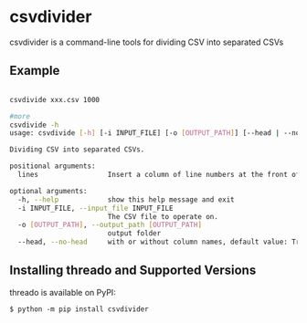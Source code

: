 # csvdivider
csvdivider is a command-line tools for dividing CSV into separated CSVs
## Example
```bash

csvdivide xxx.csv 1000

#more
csvdivide -h
usage: csvdivide [-h] [-i INPUT_FILE] [-o [OUTPUT_PATH]] [--head | --no-head] lines

Dividing CSV into separated CSVs.

positional arguments:
  lines                 Insert a column of line numbers at the front of the output.

optional arguments:
  -h, --help            show this help message and exit
  -i INPUT_FILE, --input_file INPUT_FILE
                        The CSV file to operate on.
  -o [OUTPUT_PATH], --output_path [OUTPUT_PATH]
                        output folder
  --head, --no-head     with or without column names, default value: True
```
## Installing threado and Supported Versions

threado is available on PyPI:

```console
$ python -m pip install csvdivider
```